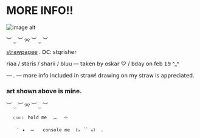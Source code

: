 # MORE INFO!! 
![image alt](https://github.com/loudshqrk/loudshqrk/blob/b0ecb083394275c761e198a0256abd8d0dd3d813/Untitled117_20250619155518.png) 

︶ ⏝ ︶ ୨୧ ︶ ⏝ ︶ 

[𝗌𝗍𝗋𝖺𝗐𝗉𝖺𝗀𝖾𝖾](https://youtu.be/dQw4w9WgXcQ?si=JmP85VNUAmU0OUMM)  .  𝖣𝖢: 𝗌𝗍𝗊𝗋𝗂𝗌𝗁𝖾𝗋
 
𝗋𝗂𝖺𝖺 / 𝗌𝗍𝖺𝗋𝗂𝗌 / 𝗌𝗁𝖺𝗋𝗂𝗂 / 𝖻𝗅𝗎𝗎
— 𝗍𝖺𝗄𝖾𝗇 𝖻𝗒 𝗈𝗌𝗄𝖺𝗋 ♡ / 𝖻𝖽𝖺𝗒 𝗈𝗇 𝖿𝖾𝖻 𝟣𝟫 ^_^

— . — 𝗆𝗈𝗋𝖾 𝗂𝗇𝖿𝗈 𝗂𝗇𝖼𝗅𝗎𝖽𝖾𝖽 𝗂𝗇 𝗌𝗍𝗋𝖺𝗐! 𝖽𝗋𝖺𝗐𝗂𝗇𝗀 𝗈𝗇 𝗆𝗒 𝗌𝗍𝗋𝖺𝗐 𝗂𝗌 𝖺𝗉𝗉𝗋𝖾𝖼𝗂𝖺𝗍𝖾𝖽. 

### art shown above is mine. 

︶ ⏝ ︶ ୨୧ ︶ ⏝ ︶

      ﹙💤﹚ hold me ⠀︵⠀⠀⊹⠀

        ﾟ ✦  ꕀ   console me ⠀꒰๑ ´` ๑꒱⠀ 𓂂  ⠀

